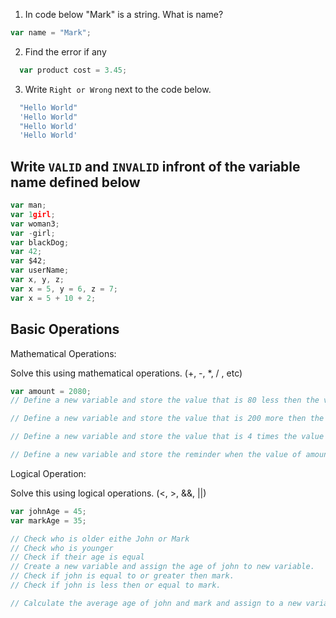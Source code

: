 1. In code below "Mark" is a string.  What is name?
```js
var name = "Mark";
```

2. Find the error if any
```js
  var product cost = 3.45;
```

3. Write `Right or Wrong` next to the code below.

```js
  "Hello World"
  'Hello World"
  "Hello World'
  'Hello World'
```

## Write `VALID` and `INVALID` infront of the variable name defined below
```js
var man;
var 1girl;
var woman3;
var -girl;
var blackDog;
var 42;
var $42;
var userName;
var x, y, z;
var x = 5, y = 6, z = 7;
var x = 5 + 10 + 2;
```

## Basic Operations

Mathematical Operations:

Solve this using mathematical operations. (+, -, *, / , etc)

```js
var amount = 2080;
// Define a new variable and store the value that is 80 less then the value of amount.

// Define a new variable and store the value that is 200 more then the value of amount.

// Define a new variable and store the value that is 4 times the value of amount.

// Define a new variable and store the reminder when the value of amount is  divided by 21.
```

Logical Operation:

Solve this using logical operations. (<, >, &&, ||)

```js
var johnAge = 45;
var markAge = 35;

// Check who is older eithe John or Mark
// Check who is younger
// Check if their age is equal
// Create a new variable and assign the age of john to new variable.
// Check if john is equal to or greater then mark.
// Check if john is less then or equal to mark.

// Calculate the average age of john and mark and assign to a new variable.
```